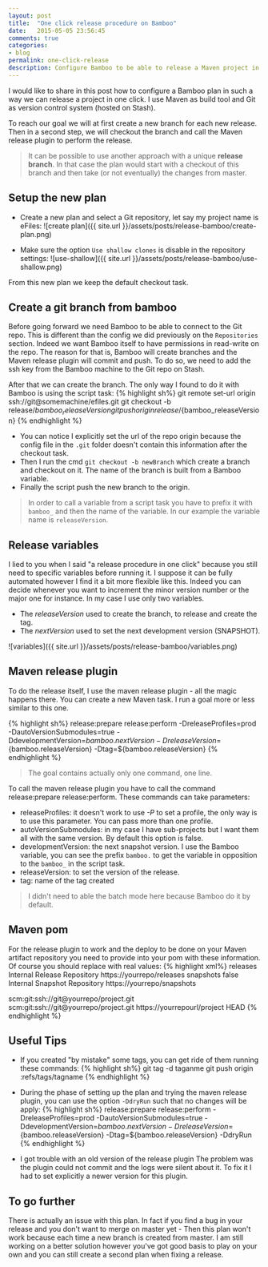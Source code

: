```yaml
---
layout: post
title:  "One click release procedure on Bamboo"
date:   2015-05-05 23:56:45
comments: true
categories:
- blog
permalink: one-click-release
description: Configure Bamboo to be able to release a Maven project in one click (more or less).
---
```


I would like to share in this post how to configure a Bamboo plan in such a way we can release a project in one click. I use Maven as build
tool and Git as version  control system (hosted on Stash).

To reach our goal we will at first create a new branch for each new release. Then in a second
step, we will checkout the branch and call the Maven release plugin to perform the release.

> It can be possible to use another approach with a unique __release branch__. 
In that case the plan would start with a checkout of this branch and then take (or not eventually) the changes from master. 

## Setup the new plan

- Create a new plan and select a Git repository, let say my project name is eFiles:
![create plan]({{ site.url }}/assets/posts/release-bamboo/create-plan.png)

- Make sure the option `Use shallow clones` is disable in the repository settings:
![use-shallow]({{ site.url }}/assets/posts/release-bamboo/use-shallow.png)

From this new plan we keep the default checkout task.

## Create a git branch from bamboo

Before going forward we need Bamboo to be able to connect to the Git repo. This is different than the config we did
previously on the `Repositories` section. Indeed we want Bamboo itself to have permissions in read-write on the repo. The reason for that is, 
Bamboo will create branches and the Maven release plugin will commit and push. To do so, we need to add the ssh key from the Bamboo machine to the Git repo on Stash.

After that we can create the branch. The only way I found to do it with Bamboo is using the script task:
{% highlight sh%}
git remote set-url origin ssh://git@somemachine/efiles.git
git checkout -b release/${bamboo_releaseVersion}
git push origin release/${bamboo_releaseVersion}
{% endhighlight %}

- You can notice I explicitly set the url of the repo origin because the config file in the `.git` folder doesn't contain this information after the checkout task. 
- Then I run the cmd `git checkout -b newBranch` which create a branch and checkout on it. The name of the branch is
built from a Bamboo variable.
- Finally the script push the new branch to the origin.
 
 > In order to call a variable from a script task you have to prefix it with `bamboo_` and then the name of the
 variable. In our example the variable name is `releaseVersion`.

## Release variables

I lied to you when I said "a release procedure in one click" because you still need to specific variables before running
 it. I suppose it can be fully automated however I find it a bit more flexible like this. Indeed you can decide whenever you want to increment the minor version number or the major one for instance. In my case I use only two
 variables.

 - The *releaseVersion* used to create the branch, to release and create the tag. 
 - The *nextVersion* used to set the next development version (SNAPSHOT). 

![variables]({{ site.url }}/assets/posts/release-bamboo/variables.png)

## Maven release plugin

To do the release itself, I use the maven release plugin - all the magic happens there. You can create a new Maven
task. I
run a goal more or less similar to this one.

{% highlight sh%}
release:prepare
release:perform
-DreleaseProfiles=prod
-DautoVersionSubmodules=true
-DdevelopmentVersion=${bamboo.nextVersion}
-DreleaseVersion=${bamboo.releaseVersion}
-Dtag=${bamboo.releaseVersion}
{% endhighlight %}

> The goal contains actually only one command, one line.

To call the maven release plugin you have to call the command release:prepare release:perform. These commands can
take parameters:

- releaseProfiles: it doesn't work to use *-P* to set a profile, the only way is to use this parameter. You can pass
more than
one
profile.
- autoVersionSubmodules: in my case I have sub-projects but I want them all with the same version. By default this
option is false.
- developmentVersion: the next snapshot version. I use the Bamboo variable, you can see the prefix `bamboo.` to get
the variable in opposition to the `bamboo_` in the script task.
- releaseVersion: to set the version of the release.
- tag: name of the tag created

> I didn't need to able the batch mode here because Bamboo do it by default.

## Maven pom

For the release plugin to work and the deploy to be done on your Maven artifact repository you need to provide into your
pom with these information. Of course you should replace with real values:
{% highlight xml%}
<distributionManagement>
  <repository>
    <id>releases</id>
    <name>Internal Release Repository</name>
    <url>https://yourrepo/releases</url>
  </repository>
  <snapshotRepository>
    <id>snapshots</id>
    <uniqueVersion>false</uniqueVersion>
    <name>Internal Snapshot Repository</name>
    <url>https://yourrepo/snapshots</url>
  </snapshotRepository>
</distributionManagement>

<scm>
  <developerConnection>scm:git:ssh://git@yourrepo/project.git</developerConnection>
  <connection>scm:git:ssh://git@yourrepo/project.git</connection>
  <url>https://yourrepourl/project</url>
  <tag>HEAD</tag>
  </scm>
{% endhighlight %}

## Useful Tips

- If you created "by mistake" some tags, you can get ride of them running these commands:
{% highlight sh%}
git tag -d taganme
git push origin :refs/tags/tagname
{% endhighlight %}

- During the phase of setting up the plan and trying the maven release plugin, you can use the option `-DdryRun` such
that
 no
changes will
 be apply:
{% highlight sh%}
release:prepare
release:perform
-DreleaseProfiles=prod
-DautoVersionSubmodules=true
-DdevelopmentVersion=${bamboo.nextVersion}
-DreleaseVersion=${bamboo.releaseVersion}
-Dtag=${bamboo.releaseVersion}
-DdryRun
{% endhighlight %}

- I got trouble with an old version of the release plugin The problem was the plugin could not commit and the logs
were silent about it. To fix it I had to set explicitly a newer version for this plugin.

## To go further

There is actually an issue with this plan. In fact if you find a bug in your release and you don't
want to merge on master yet - Then this plan won't work because each time a new branch is created
from master. I am still working on a better solution however you've got good basis to play on your own and you can
still create a second plan when fixing a release.